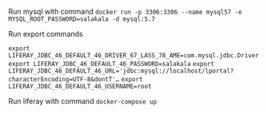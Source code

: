 Run mysql with command
`docker run -p 3306:3306 --name mysql57 -e MYSQL_ROOT_PASSWORD=salakala -d mysql:5.7`

Run export commands

`export LIFERAY_JDBC_46_DEFAULT_46_DRIVER_67_LASS_78_AME=com.mysql.jdbc.Driver`
`export LIFERAY_JDBC_46_DEFAULT_46_PASSWORD=salakala`
`export LIFERAY_JDBC_46_DEFAULT_46_URL='jdbc:mysql://localhost/lportal?characterEncoding=UTF-8&dontT'…`
`export LIFERAY_JDBC_46_DEFAULT_46_USERNAME=root`

Run liferay with command
`docker-compose up`
